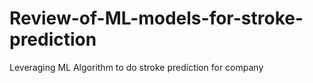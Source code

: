 # Review-of-ML-models-for-stroke-prediction
Leveraging ML Algorithm to do stroke prediction for company
